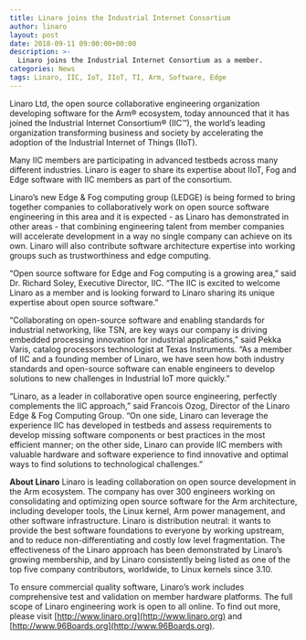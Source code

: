 ```yaml
---
title: Linaro joins the Industrial Internet Consortium
author: linaro
layout: post
date: 2018-09-11 09:00:00+00:00
description: >-
  Linaro joins the Industrial Internet Consortium as a member.
categories: News
tags: Linaro, IIC, IoT, IIoT, TI, Arm, Software, Edge
---
```

Linaro Ltd, the open source collaborative engineering organization developing software for the Arm® ecosystem, today announced that it has joined the Industrial Internet Consortium® (IIC™), the world’s leading organization transforming business and society by accelerating the adoption of the Industrial Internet of Things (IIoT).

Many IIC members are participating in advanced testbeds across many different industries. Linaro is eager to share its expertise about IIoT, Fog and Edge software with IIC members as part of the consortium. 

Linaro’s new Edge & Fog computing group (LEDGE) is being formed to bring together companies to collaboratively work on open source software engineering in this area and it is expected - as Linaro has demonstrated in other areas - that combining engineering talent from member companies will accelerate development in a way no single company can achieve on its own. Linaro will also contribute software architecture expertise into working groups such as trustworthiness and edge computing.

“Open source software for Edge and Fog computing is a growing area,” said Dr. Richard Soley, Executive Director, IIC. “The IIC is excited to welcome Linaro as a member and is looking forward to Linaro sharing its unique expertise about open source software.”

“Collaborating on open-source software and enabling standards for industrial networking, like TSN, are key ways our company is driving embedded processing innovation for industrial applications,” said Pekka Varis, catalog processors technologist at Texas Instruments. “As a member of IIC and a founding member of Linaro, we have seen how both industry standards and open-source software can enable engineers to develop solutions to new challenges in Industrial IoT more quickly.” 

“Linaro, as a leader in collaborative open source engineering, perfectly complements the IIC approach,” said Francois Ozog, Director of the Linaro Edge & Fog Computing Group. “On one side, Linaro can leverage the experience IIC has developed in testbeds and assess requirements to develop missing software components or best practices in the most efficient manner; on the other side, Linaro can provide IIC members with valuable hardware and software experience to find innovative and optimal ways to find solutions to technological challenges.”

**About Linaro**
Linaro is leading collaboration on open source development in the Arm ecosystem. The company has over 300 engineers working on consolidating and optimizing open source software for the Arm architecture, including developer tools, the Linux kernel, Arm power management, and other software infrastructure. Linaro is distribution neutral: it wants to provide the best software foundations to everyone by working upstream, and to reduce non-differentiating and costly low level fragmentation. The effectiveness of the Linaro approach has been demonstrated by Linaro’s growing membership, and by Linaro consistently being listed as one of the top five company contributors, worldwide, to Linux kernels since 3.10.

To ensure commercial quality software, Linaro’s work includes comprehensive test and validation on member hardware platforms. The full scope of Linaro engineering work is open to all online. To find out more, please visit [http://www.linaro.org](http://www.linaro.org) and [http://www.96Boards.org](http://www.96Boards.org).

